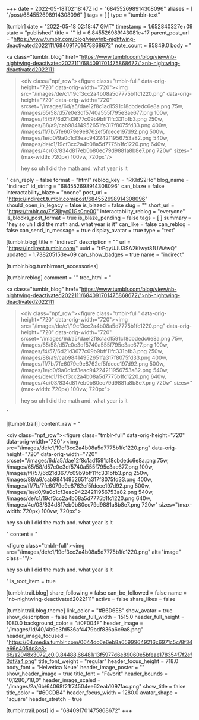 +++
date = 2022-05-18T02:18:47Z
id = "684552698914308096"
aliases = [ "/post/684552698914308096" ]
tags = [ ]
type = "tumblr-text"

[tumblr]
date = "2022-05-18 02:18:47 GMT"
timestamp = 1.652840327e+09
state = "published"
title = ""
id = 6.845526989143081e+17
parent_post_url = "https://www.tumblr.com/blog/view/nb-nightwing-deactivated2022111/684091701475868672"
note_count = 95849.0
body = "<p><a class=\"tumblr_blog\" href=\"https://www.tumblr.com/blog/view/nb-nightwing-deactivated2022111/684091701475868672\">nb-nightwing-deactivated2022111</a>:</p><blockquote><div class=\"npf_row\"><figure class=\"tmblr-full\" data-orig-height=\"720\" data-orig-width=\"720\"><img src=\"/images/de/c1/19cf3cc2a4b08a5d7775b1fc1220.png\" data-orig-height=\"720\" data-orig-width=\"720\" srcset=\"/images/6d/a5/dae12f8c1ad1591c18cbdedc6e8a.png 75w, /images/65/58/d57e0e3df5740a555f795e3ae677.png 100w, /images/f4/57/6d21d3677c09b9bff11fc331bfb3.png 250w, /images/88/a9/cab98414952651fa317f8075fd33.png 400w, /images/ff/7b/7fe6079e9e8762ef5fdece197d92.png 500w, /images/1e/d0/9a0c1cf3eac94224211956753a82.png 540w, /images/de/c1/19cf3cc2a4b08a5d7775b1fc1220.png 640w, /images/4c/03/834d817eb0b80ec79d9881a8b8e7.png 720w\" sizes=\"(max-width: 720px) 100vw, 720px\"/></figure></div><p>hey so uh I did the math and. what year is it</p></blockquote>"
can_reply = false
format = "html"
reblog_key = "RKIdS2Ho"
blog_name = "indirect"
id_string = "684552698914308096"
can_blaze = false
interactability_blaze = "noone"
post_url = "https://indirect.tumblr.com/post/684552698914308096"
should_open_in_legacy = false
is_blazed = false
slug = ""
short_url = "https://tmblr.co/ZY3jbyc01Gs0qe00"
interactability_reblog = "everyone"
is_blocks_post_format = true
is_blaze_pending = false
tags = [ ]
summary = "hey so uh I did the math and. what year is it"
can_like = false
can_reblog = false
can_send_in_message = true
display_avatar = true
type = "text"

[tumblr.blog]
title = "indirect"
description = ""
url = "https://indirect.tumblr.com/"
uuid = "t:PgyUJU3SA2Klwyt81UWAwQ"
updated = 1.738205153e+09
can_show_badges = true
name = "indirect"

[tumblr.blog.tumblrmart_accessories]

[tumblr.reblog]
comment = ""
tree_html = "<p><a class=\"tumblr_blog\" href=\"https://www.tumblr.com/blog/view/nb-nightwing-deactivated2022111/684091701475868672\">nb-nightwing-deactivated2022111</a>:</p><blockquote><div class=\"npf_row\"><figure class=\"tmblr-full\" data-orig-height=\"720\" data-orig-width=\"720\"><img src=\"/images/de/c1/19cf3cc2a4b08a5d7775b1fc1220.png\" data-orig-height=\"720\" data-orig-width=\"720\" srcset=\"/images/6d/a5/dae12f8c1ad1591c18cbdedc6e8a.png 75w, /images/65/58/d57e0e3df5740a555f795e3ae677.png 100w, /images/f4/57/6d21d3677c09b9bff11fc331bfb3.png 250w, /images/88/a9/cab98414952651fa317f8075fd33.png 400w, /images/ff/7b/7fe6079e9e8762ef5fdece197d92.png 500w, /images/1e/d0/9a0c1cf3eac94224211956753a82.png 540w, /images/de/c1/19cf3cc2a4b08a5d7775b1fc1220.png 640w, /images/4c/03/834d817eb0b80ec79d9881a8b8e7.png 720w\" sizes=\"(max-width: 720px) 100vw, 720px\"></figure></div><p>hey so uh I did the math and. what year is it</p></blockquote>"

[[tumblr.trail]]
content_raw = "<p><div class=\"npf_row\"><figure class=\"tmblr-full\" data-orig-height=\"720\" data-orig-width=\"720\"><img src=\"/images/de/c1/19cf3cc2a4b08a5d7775b1fc1220.png\" data-orig-height=\"720\" data-orig-width=\"720\" srcset=\"/images/6d/a5/dae12f8c1ad1591c18cbdedc6e8a.png 75w, /images/65/58/d57e0e3df5740a555f795e3ae677.png 100w, /images/f4/57/6d21d3677c09b9bff11fc331bfb3.png 250w, /images/88/a9/cab98414952651fa317f8075fd33.png 400w, /images/ff/7b/7fe6079e9e8762ef5fdece197d92.png 500w, /images/1e/d0/9a0c1cf3eac94224211956753a82.png 540w, /images/de/c1/19cf3cc2a4b08a5d7775b1fc1220.png 640w, /images/4c/03/834d817eb0b80ec79d9881a8b8e7.png 720w\" sizes=\"(max-width: 720px) 100vw, 720px\"></figure></div><p>hey so uh I did the math and. what year is it</p></p>"
content = "<p><figure class=\"tmblr-full\"><img src=\"/images/de/c1/19cf3cc2a4b08a5d7775b1fc1220.png\" alt=\"image\" class=\"\"/></figure><p>hey so uh I did the math and. what year is it</p></p>"
is_root_item = true

[tumblr.trail.blog]
share_following = false
can_be_followed = false
name = "nb-nightwing-deactivated2022111"
active = false
share_likes = false

[tumblr.trail.blog.theme]
link_color = "#B6D6E8"
show_avatar = true
show_description = false
header_full_width = 1515.0
header_full_height = 1080.0
background_color = "#0F004F"
header_image = "/images/1d/40/4b9c3fd536af4479bdf836a6c9a8.png"
header_image_focused = "https://64.media.tumblr.com/0644dc6e6eb8a65999649216c6971c5c/8f34e66e405dd8e3-66/s2048x3072_c0,0,84488,66481/13f5977d6e89060e5bfeae178354f7f2ef0df7a4.png"
title_font_weight = "regular"
header_focus_height = 718.0
body_font = "Helvetica Neue"
header_image_poster = ""
show_header_image = true
title_font = "Favorit"
header_bounds = "0,1280,718,0"
header_image_scaled = "/images/2a/6b/64068f21f74504ee62eab1097fac.png"
show_title = false
title_color = "#60CDB4"
header_focus_width = 1280.0
avatar_shape = "square"
header_stretch = true

[tumblr.trail.post]
id = "684091701475868672"
+++

